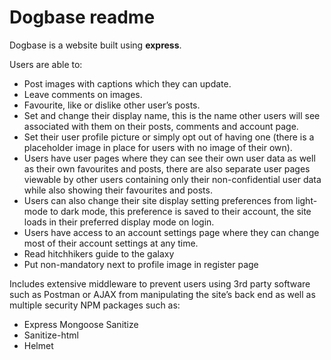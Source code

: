# Dogbase readme

Dogbase is a website built using **express**.

Users are able to:
- Post images with captions which they can update.
- Leave comments on images.
- Favourite, like or dislike other user’s posts.
- Set and change their display name, this is the name other users will see associated with them on their posts, comments and account page.
- Set their user profile picture or simply opt out of having one (there is a placeholder image in place for users with no image of their own).
- Users have user pages where they can see their own user data as well as their own favourites and posts, there are also separate user pages viewable by other users containing only their non-confidential user data while also showing their favourites and posts.
- Users can also change their site display setting preferences from light-mode to dark mode, this preference is saved to their account, the site loads in their preferred display mode on login.
- Users have access to an account settings page where they can change most of their account settings at any time.
- Read hitchhikers guide to the galaxy
- Put non-mandatory next to profile image in register page

Includes extensive middleware to prevent users using 3rd party software such as Postman or AJAX from manipulating the site’s back end as well as multiple security NPM packages such as:
 
- Express Mongoose Sanitize
- Sanitize-html
- Helmet
